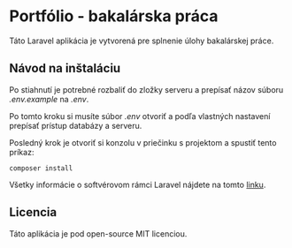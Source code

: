 # Portfólio - bakalárska práca

Táto Laravel aplikácia je vytvorená pre splnenie úlohy bakalárskej práce.

## Návod na inštaláciu

Po stiahnutí je potrebné rozbaliť do zložky serveru a prepísať názov súboru *.env.example* na *.env*.

Po tomto kroku si musíte súbor *.env* otvoriť a podľa vlastných nastavení prepísať prístup databázy a serveru.

Posledný krok je otvoriť si konzolu v priečinku s projektom a spustiť tento príkaz:

```
composer install
```

Všetky informácie o softvérovom rámci Laravel nájdete na tomto [linku](https://laravel.com/).

## Licencia

Táto aplikácia je pod open-source MIT licenciou.
